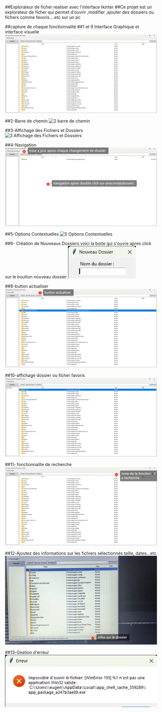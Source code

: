 ##Explorateur de ficher realiser avec l'interface tkinter
##Ce projet est un explorateur de ficher qui permet d'ouvrir ,modifier ,ajouter des dossiers ou fichers comme favoris....etc sur un pc

##capture de chaque fonctionnalité
##1 et 9 Interface Graphique  et interface visuelle
![1 et 9 Interface Graphique  et interface visuelle ](interface.png)

##2-Barre de chemin
![2 barre de chemin ](barre_chemin.png)

##3-Affichage des Fichiers et Dossiers
![3 Affichage des Fichiers et Dossiers](affichage_doosier_ficher.png)

##4-Navigation
![4 Navigation ](navigation.png)

##5-Options Contextuelles
![5 Options Contextuelles ](option.jpg)

##6- Création de Nouveaux Dossiers voici la boite qui s'ouvre apres click sur le boutton nouveau dossier 
![6  Création de Nouveaux Dossiers voici la boite qui s'ouvre apres click sur le boutton nouveau dossier ](nouveau_dossier.png)

##8-button actualiser
![8 button actualiser ](actuliser.png)

##10-affichage dossier ou ficher favoris
![10 affichage dossier ou ficher favoris](favoris.png)


##11- fonctionnalite de recherche
![11 fonctionnalite de recherche](recherche.png)


##12-Ajoutez des informations sur les fichiers sélectionnés taille, dates...etc
![12 Ajoutez des informations sur les fichiers sélectionnés taille, dates...etc](date.jpg)

##13-Gestion d'erreur
![13 Gestion d'erreur](gestion_erreur.png)





